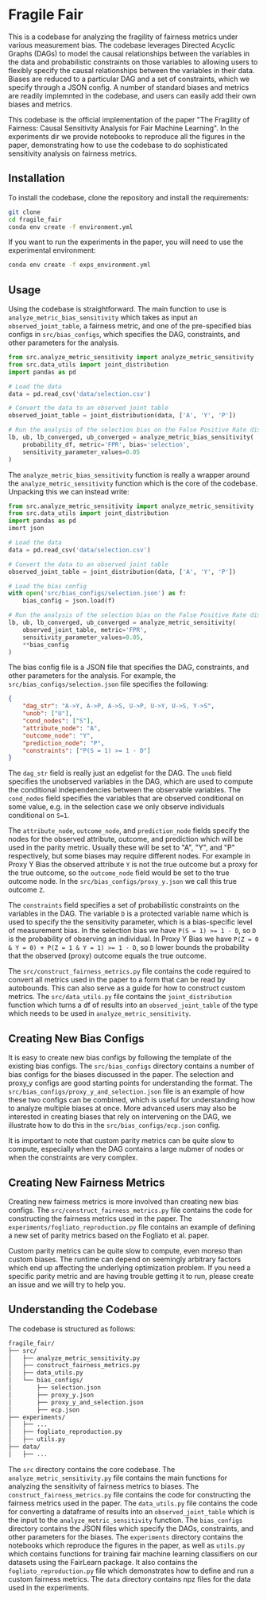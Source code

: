# Fragile Fair

This is a codebase for analyzing the fragility of fairness metrics under various measurement bias. The codebase leverages Directed Acyclic Graphs (DAGs) to model the causal relationships between the variables in the data and probabilistic constraints on those variables to allowing users to flexibly specify the causal relationships between the variables in their data. Biases are reduced to a particular DAG and a set of constraints, which we specify through a JSON config. A number of standard biases and metrics are readily implemnted in the codebase, and users can easily add their own biases and metrics.

This codebase is the official implementation of the paper "The Fragility of Fairness: Causal Sensitivity Analysis for Fair Machine Learning". In the experiments dir we provide notebooks to reproduce all the figures in the paper, demonstrating how to use the codebase to do sophisticated sensitivity analysis on fairness metrics.

## Installation

To install the codebase, clone the repository and install the requirements:

```bash 
git clone
cd fragile_fair
conda env create -f environment.yml
```

If you want to run the experiments in the paper, you will need to use the experimental environment:

```bash
conda env create -f exps_environment.yml
```

## Usage

Using the codebase is straightforward. The main function to use is `analyze_metric_bias_sensitivity` which takes as input an `observed_joint_table`, a fairness metric, and one of the pre-specified bias configs in `src/bias_configs`, which specifies the DAG, constraints, and other parameters for the analysis.

```python
from src.analyze_metric_sensitivity import analyze_metric_sensitivity
from src.data_utils import joint_distribution
import pandas as pd

# Load the data
data = pd.read_csv('data/selection.csv')

# Convert the data to an observed joint table
observed_joint_table = joint_distribution(data, ['A', 'Y', 'P'])

# Run the analysis of the selection bias on the False Positive Rate disparity metric
lb, ub, lb_converged, ub_converged = analyze_metric_bias_sensitivity(
    probability_df, metric='FPR', bias='selection', 
    sensitivity_parameter_values=0.05
)
```

The `analyze_metric_bias_sensitivity` function is really a wrapper around the `analyze_metric_sensitivity` function which is the core of the codebase. Unpacking this we can instead write:

```python
from src.analyze_metric_sensitivity import analyze_metric_sensitivity
from src.data_utils import joint_distribution
import pandas as pd
imort json

# Load the data
data = pd.read_csv('data/selection.csv')

# Convert the data to an observed joint table
observed_joint_table = joint_distribution(data, ['A', 'Y', 'P'])

# Load the bias config
with open('src/bias_configs/selection.json') as f:
    bias_config = json.load(f)

# Run the analysis of the selection bias on the False Positive Rate disparity metric
lb, ub, lb_converged, ub_converged = analyze_metric_sensitivity(
    observed_joint_table, metric='FPR', 
    sensitivity_parameter_values=0.05, 
    **bias_config
)
```

The bias config file is a JSON file that specifies the DAG, constraints, and other parameters for the analysis. For example, the `src/bias_configs/selection.json` file specifies the following:

```json
{
    "dag_str": "A->Y, A->P, A->S, U->P, U->Y, U->S, Y->S",
    "unob": ["U"],
    "cond_nodes": ["S"],
    "attribute_node": "A",
    "outcome_node": "Y",
    "prediction_node": "P",
    "constraints": ["P(S = 1) >= 1 - D"]
}
```

The `dag_str` field is really just an edgelist for the DAG. The `unob` field specifies the unobserved variables in the DAG, which are used to compute the conditional independencies between the observable variables. The `cond_nodes` field specifies the variables that are observed conditional on some value, e.g. in the selection case we only observe individuals conditional on `S=1`.

The `attribute_node`, `outcome_node`, and `prediction_node` fields specify the nodes for the observed attribute, outcome, and prediction which will be used in the parity metric. Usually these will be set to "A", "Y", and "P" respectively, but some biases may require different nodes. For example in Proxy Y Bias the observed attribute `Y` is not the true outcome but a proxy for the true outcome, so the `outcome_node` field would be set to the true outcome node. In the `src/bias_configs/proxy_y.json` we call this true outcome `Z`.

The `constraints` field specifies a set of probabilistic constraints on the variables in the DAG. The variable `D` is a protected variable name which is used to specify the the sensitivity parameter, which is a bias-specific level of measurement bias. In the selection bias we have `P(S = 1) >= 1 - D`, so `D` is the probability of observing an individual. In Proxy Y Bias we have `P(Z = 0 & Y = 0) + P(Z = 1 & Y = 1) >= 1 - D`, so `D` lower bounds the probability that the observed (proxy) outcome equals the true outcome.

The `src/construct_fairness_metrics.py` file contains the code required to convert all metrics used in the paper to a form that can be read by autobounds. This can also serve as a guide for how to construct custom metrics. The `src/data_utils.py` file contains the `joint_distribution` function which turns a df of results into an `observed_joint_table` of the type which needs to be used in `analyze_metric_sensitivity`.

## Creating New Bias Configs

It is easy to create new bias configs by following the template of the existing bias configs. The `src/bias_configs` directory contains a number of bias configs for the biases discussed in the paper. The selection and proxy_y configs are good starting points for understanding the format. The `src/bias_configs/proxy_y_and_selection.json` file is an example of how these two configs can be combined, which is useful for understanding how to analyze multiple biases at once. More advanced users may also be interested in creating biases that rely on intervening on the DAG, we illustrate how to do this in the `src/bias_configs/ecp.json` config.

It is important to note that custom parity metrics can be quite slow to compute, especially when the DAG contains a large nubmer of nodes or when the constraints are very complex.

## Creating New Fairness Metrics

Creating new fairness metrics is more involved than creating new bias configs. The `src/construct_fairness_metrics.py` file contains the code for constructing the fairness metrics used in the paper. The `experiments/fogliato_reproduction.py` file contains an example of defining a new set of parity metrics based on the Fogliato et al. paper.

Custom parity metrics can be quite slow to compute, even moreso than custom biases. The runtime can depend on seemingly arbitrary factors which end up affecting the underlying optimization problem. If you need a specific parity metric and are having trouble getting it to run, please create an issue and we will try to help you.

## Understanding the Codebase

The codebase is structured as follows:

```bash
fragile_fair/
├── src/
│   ├── analyze_metric_sensitivity.py
│   ├── construct_fairness_metrics.py
│   ├── data_utils.py
│   └── bias_configs/
│       ├── selection.json
│       ├── proxy_y.json
│       ├── proxy_y_and_selection.json
│       ├── ecp.json
├── experiments/
│   ├── ...
│   ├── fogliato_reproduction.py
│   ├── utils.py
├── data/
│   ├── ...

```

The `src` directory contains the core codebase. The `analyze_metric_sensitivity.py` file contains the main functions for analyzing the sensitivity of fairness metrics to biases. The `construct_fairness_metrics.py` file contains the code for constructing the fairness metrics used in the paper. The `data_utils.py` file contains the code for converting a dataframe of results into an `observed_joint_table` which is the input to the `analyze_metric_sensitivity` function. The `bias_configs` directory contains the JSON files which specify the DAGs, constraints, and other parameters for the biases. The `experiments` directory contains the notebooks which reproduce the figures in the paper, as well as `utils.py` which contains functions for training fair machine learning classifiers on our datasets using the FairLearn package. It also contains the `fogliato_reproduction.py` file which demonstrates how to define and run a custom fairness metrics. The `data` directory contains npz files for the data used in the experiments.
